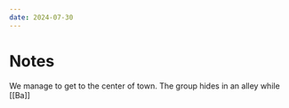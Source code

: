 ```yaml
---
date: 2024-07-30
---
```

# Notes

We manage to get to the center of town. The group hides in an alley while [[Ba]]